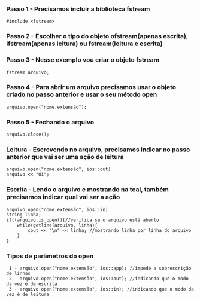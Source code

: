 ### Passo 1 - Precisamos incluir a biblioteca fstream
    #include <fstream>   
### Passo 2 - Escolher o tipo do objeto ofstream(apenas escrita), ifstream(apenas leitura) ou fstream(leitura e escrita)
### Passo 3 - Nesse exemplo vou criar o objeto fstream
    fstream arquivo;
### Passo 4 - Para abrir um arquivo precisamos usar o objeto criado no passo anterior e usar o seu método open
    arquivo.open("nome.extensão");    
 ### Passo 5 - Fechando o arquivo
    arquivo.close();
### Leitura - Escrevendo no arquivo, precisamos indicar no passo anterior que vai ser uma ação de leitura
    arquivo.open("nome.extensão", ios::out)
    arquivo << "Oi";
### Escrita - Lendo o arquivo e mostrando na teal, também precisamos indicar qual vai ser a ação
    arquivo.open("nome.extensão", ios::in)
    string linha; 
    if((arquivo.is_open(){//verifica se o arquivo está aberto
        while(getline(arquivo, linha){
            cout << "\n" << linha; //mostrando linha por linha do arquivo
        }
    }
    
### Tipos de parâmetros do open
     1 - arquivo.open("nome.extensão", ios::app); //impede a sobrescrição de linhas
     2 - arquivo.open("nome.extensão", ios::out); //indicando que o modo da vez é de escrita
     3 - arquivo.open("nome.extensão", ios::in); //indicando que o modo da vez é de leitura
      
